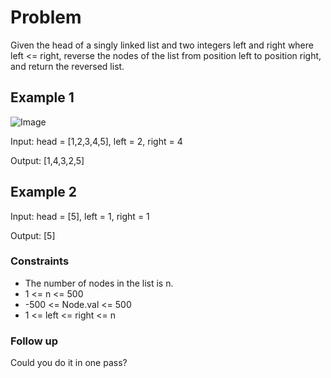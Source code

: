 # Problem

Given the head of a singly linked list and two integers left and right where left <= right, reverse the nodes of the list from position left to position right, and return the reversed list.

## Example 1

![Image](https://assets.leetcode.com/uploads/2021/02/19/rev2ex2.jpg)

Input: head = [1,2,3,4,5], left = 2, right = 4

Output: [1,4,3,2,5]

## Example 2

Input: head = [5], left = 1, right = 1

Output: [5]
 
### Constraints

- The number of nodes in the list is n.
- 1 <= n <= 500
- -500 <= Node.val <= 500
- 1 <= left <= right <= n
 
### Follow up

Could you do it in one pass?

